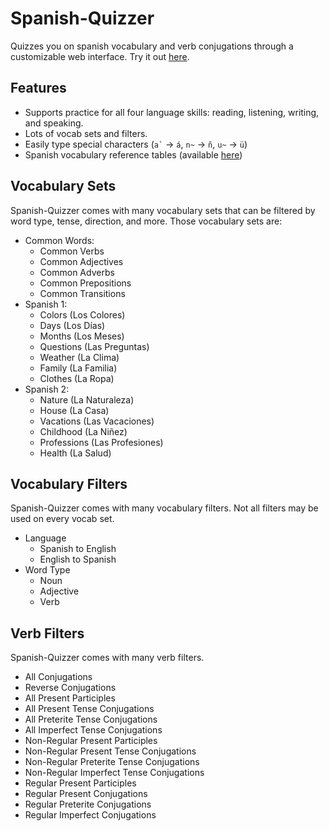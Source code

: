 # Spanish-Quizzer
Quizzes you on spanish vocabulary and verb conjugations through a customizable web interface.
Try it out [here](https://ashermorgan.github.io/Spanish-Quizzer/).

## Features
- Supports practice for all four language skills: reading, listening, writing, and speaking.
- Lots of vocab sets and filters.
- Easily type special characters (``` a` ``` → `á`, `n~` → `ñ`, `u~` → `ü`)
- Spanish vocabulary reference tables (available [here](https://ashermorgan.github.io/Spanish-Quizzer/reference.html))

## Vocabulary Sets
Spanish-Quizzer comes with many vocabulary sets that can be filtered by word type, tense, direction, and more. Those vocabulary sets are:
- Common Words:
    - Common Verbs
    - Common Adjectives
    - Common Adverbs
    - Common Prepositions
    - Common Transitions
- Spanish 1:
    - Colors (Los Colores)
    - Days (Los Días)
    - Months (Los Meses)
    - Questions (Las Preguntas)
    - Weather (La Clima)
    - Family (La Familia)
    - Clothes (La Ropa)
- Spanish 2:
    - Nature (La Naturaleza)
    - House (La Casa)
    - Vacations (Las Vacaciones)
    - Childhood (La Niñez)
    - Professions (Las Profesiones)
    - Health (La Salud)

## Vocabulary Filters
Spanish-Quizzer comes with many vocabulary filters. Not all filters may be used on every vocab set.
- Language
  - Spanish to English
  - English to Spanish
- Word Type
  - Noun
  - Adjective
  - Verb

## Verb Filters
Spanish-Quizzer comes with many verb filters.
- All Conjugations
- Reverse Conjugations
- All Present Participles
- All Present Tense Conjugations
- All Preterite Tense Conjugations
- All Imperfect Tense Conjugations
- Non-Regular Present Participles
- Non-Regular Present Tense Conjugations
- Non-Regular Preterite Tense Conjugations
- Non-Regular Imperfect Tense Conjugations
- Regular Present Participles
- Regular Present Conjugations
- Regular Preterite Conjugations
- Regular Imperfect Conjugations
